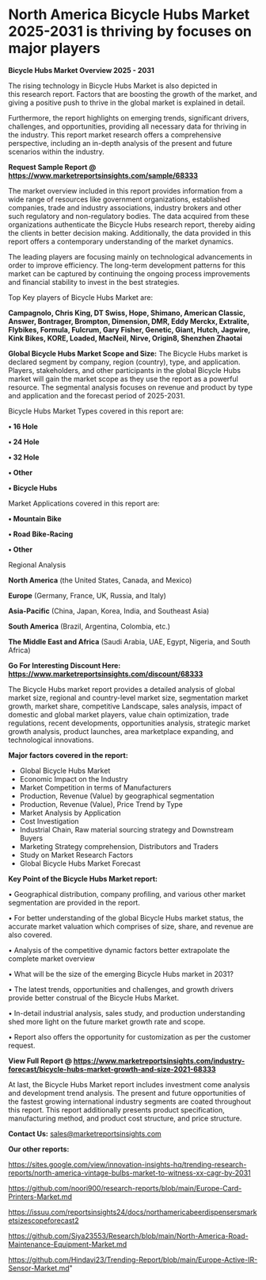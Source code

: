 # North America Bicycle Hubs Market 2025-2031 is thriving by focuses on major players

<Strong> Bicycle Hubs Market Overview 2025 - 2031</strong>

The rising technology in Bicycle Hubs Market is also depicted in this research report. Factors that are boosting the growth of the market, and giving a positive push to thrive in the global market is explained in detail.

Furthermore, the report highlights on emerging trends, significant drivers, challenges, and opportunities, providing all necessary data for thriving in the industry. This report market research offers a comprehensive perspective, including an in-depth analysis of the present and future scenarios within the industry.

<strong>Request Sample Report @ <a href=https://www.marketreportsinsights.com/sample/68333>https://www.marketreportsinsights.com/sample/68333</a></strong>

The market overview included in this report provides information from a wide range of resources like government organizations, established companies, trade and industry associations, industry brokers and other such regulatory and non-regulatory bodies. The data acquired from these organizations authenticate the Bicycle Hubs research report, thereby aiding the clients in better decision making. Additionally, the data provided in this report offers a contemporary understanding of the market dynamics.

The leading players are focusing mainly on technological advancements in order to improve efficiency. The long-term development patterns for this market can be captured by continuing the ongoing process improvements and financial stability to invest in the best strategies.

Top Key players of Bicycle Hubs Market are:

<strong>Campagnolo, Chris King, DT Swiss, Hope, Shimano, American Classic, Answer, Bontrager, Brompton, Dimension, DMR, Eddy Merckx, Extralite, Flybikes, Formula, Fulcrum, Gary Fisher, Genetic, Giant, Hutch, Jagwire, Kink Bikes, KORE, Loaded, MacNeil, Nirve, Origin8, Shenzhen Zhaotai</strong>

<strong><b>Global Bicycle Hubs Market Scope and Size:</b></strong>
The Bicycle Hubs market is declared segment by company, region (country), type, and application. Players, stakeholders, and other participants in the global Bicycle Hubs market will gain the market scope as they use the report as a powerful resource. The segmental analysis focuses on revenue and product by type and application and the forecast period of 2025-2031.

Bicycle Hubs Market Types covered in this report are:

<strong>• 16 Hole

• 24 Hole

• 32 Hole

• Other

• Bicycle Hubs</strong>

Market Applications covered in this report are:

<strong>• Mountain Bike

• Road Bike-Racing

• Other</strong> 

Regional Analysis

<strong>North America</strong> (the United States, Canada, and Mexico)

<strong>Europe</strong> (Germany, France, UK, Russia, and Italy)

<strong>Asia-Pacific</strong> (China, Japan, Korea, India, and Southeast Asia)

<strong>South America</strong> (Brazil, Argentina, Colombia, etc.)

<strong>The Middle East and Africa</strong> (Saudi Arabia, UAE, Egypt, Nigeria, and South Africa)

<strong>Go For Interesting Discount Here: <a href=https://www.marketreportsinsights.com/discount/68333>https://www.marketreportsinsights.com/discount/68333</a></strong>

The Bicycle Hubs market report provides a detailed analysis of global market size, regional and country-level market size, segmentation market growth, market share, competitive Landscape, sales analysis, impact of domestic and global market players, value chain optimization, trade regulations, recent developments, opportunities analysis, strategic market growth analysis, product launches, area marketplace expanding, and technological innovations.

<strong><b>Major factors covered in the report:</b></strong>
<ul>
  <li>Global Bicycle Hubs Market </li>
  <li>Economic Impact on the Industry</li>
  <li>Market Competition in terms of Manufacturers</li>
  <li>Production, Revenue (Value) by geographical segmentation</li>
  <li>Production, Revenue (Value), Price Trend by Type</li>
  <li>Market Analysis by Application</li>
  <li>Cost Investigation</li>
  <li>Industrial Chain, Raw material sourcing strategy and Downstream Buyers</li>
  <li>Marketing Strategy comprehension, Distributors and Traders</li>
  <li>Study on Market Research Factors</li>
  <li>Global Bicycle Hubs Market Forecast</li>
</ul>

<strong><b>Key Point of the Bicycle Hubs Market report:</b></strong>

• Geographical distribution, company profiling, and various other market segmentation are provided in the report.

• For better understanding of the global Bicycle Hubs market status, the accurate market valuation which comprises of size, share, and revenue are also covered.

• Analysis of the competitive dynamic factors better extrapolate the complete market overview

• What will be the size of the emerging Bicycle Hubs market in 2031?

• The latest trends, opportunities and challenges, and growth drivers provide better construal of the Bicycle Hubs Market.

• In-detail industrial analysis, sales study, and production understanding shed more light on the future market growth rate and scope.

• Report also offers the opportunity for customization as per the customer request.

<strong><b>View Full Report @ <a href=https://www.marketreportsinsights.com/industry-forecast/bicycle-hubs-market-growth-and-size-2021-68333>https://www.marketreportsinsights.com/industry-forecast/bicycle-hubs-market-growth-and-size-2021-68333</a></b></strong>


At last, the Bicycle Hubs Market report includes investment come analysis and development trend analysis. The present and future opportunities of the fastest growing international industry segments are coated throughout this report. This report additionally presents product specification, manufacturing method, and product cost structure, and price structure.

<strong>Contact Us:</strong>
sales@marketreportsinsights.com

<strong>Our other reports:</strong>

<a href=https://sites.google.com/view/innovation-insights-hq/trending-research-reports/north-america-vintage-bulbs-market-to-witness-xx-cagr-by-2031>https://sites.google.com/view/innovation-insights-hq/trending-research-reports/north-america-vintage-bulbs-market-to-witness-xx-cagr-by-2031</a>

<a href=https://github.com/noori900/research-reports/blob/main/Europe-Card-Printers-Market.md>https://github.com/noori900/research-reports/blob/main/Europe-Card-Printers-Market.md</a>

<a href=https://issuu.com/reportsinsights24/docs/northamericabeerdispensersmarketsizescopeforecast2>https://issuu.com/reportsinsights24/docs/northamericabeerdispensersmarketsizescopeforecast2</a>

<a href=https://github.com/Siya23553/Research/blob/main/North-America-Road-Maintenance-Equipment-Market.md>https://github.com/Siya23553/Research/blob/main/North-America-Road-Maintenance-Equipment-Market.md</a>

<a href=https://github.com/Hindavi23/Trending-Report/blob/main/Europe-Active-IR-Sensor-Market.md>https://github.com/Hindavi23/Trending-Report/blob/main/Europe-Active-IR-Sensor-Market.md</a>"
